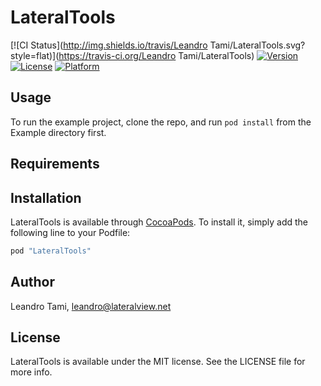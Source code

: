 # LateralTools

[![CI Status](http://img.shields.io/travis/Leandro Tami/LateralTools.svg?style=flat)](https://travis-ci.org/Leandro Tami/LateralTools)
[![Version](https://img.shields.io/cocoapods/v/LateralTools.svg?style=flat)](http://cocoapods.org/pods/LateralTools)
[![License](https://img.shields.io/cocoapods/l/LateralTools.svg?style=flat)](http://cocoapods.org/pods/LateralTools)
[![Platform](https://img.shields.io/cocoapods/p/LateralTools.svg?style=flat)](http://cocoapods.org/pods/LateralTools)

## Usage

To run the example project, clone the repo, and run `pod install` from the Example directory first.

## Requirements

## Installation

LateralTools is available through [CocoaPods](http://cocoapods.org). To install
it, simply add the following line to your Podfile:

```ruby
pod "LateralTools"
```

## Author

Leandro Tami, leandro@lateralview.net

## License

LateralTools is available under the MIT license. See the LICENSE file for more info.
